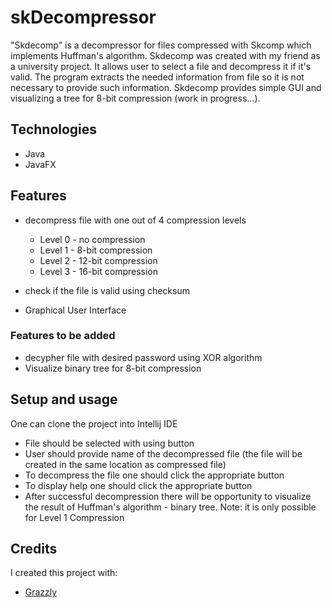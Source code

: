 # skDecompressor
"Skdecomp" is a decompressor for files compressed with Skcomp which implements Huffman's algorithm. Skdecomp was created with my friend as a university project. It allows user to select a file and decompress it if it's valid. The program extracts the needed information from file so it is not necessary to provide such information. Skdecomp provides simple GUI and visualizing a tree for 8-bit compression (work in progress...).

## Technologies
* Java
* JavaFX

## Features
* decompress file with one out of 4 compression levels
  * Level 0 - no compression
  * Level 1 - 8-bit compression
  * Level 2 - 12-bit compression
  * Level 3 - 16-bit compression

* check if the file is valid using checksum
* Graphical User Interface
### Features to be added
* decypher file with desired password using XOR algorithm
* Visualize binary tree for 8-bit compression

## Setup and usage
One can clone the project into Intellij IDE  
  
  * File should be selected with using button  
  * User should provide name of the decompressed file (the file will be created in the same location as compressed file)  
  * To decompress the file one should click the appropriate button  
  * To display help one should click the appropriate button  
  * After successful decompression there will be opportunity to visualize the result of Huffman's algorithm - binary tree. Note: it is only possible for Level 1 Compression  
## Credits
I created this project with:
* [Grazzly](https://github.com/Grazzly)
